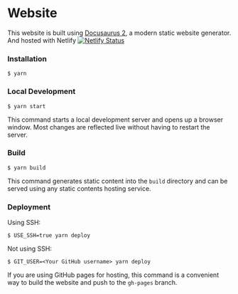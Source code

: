 # Website

This website is built using [Docusaurus 2](https://docusaurus.io/), a modern static website generator. And hosted with Netlify [![Netlify Status](https://api.netlify.com/api/v1/badges/9a01a32b-1ed0-4776-907d-2f32e3a54e2a/deploy-status)](https://app.netlify.com/sites/singular-kitten-73c0e3/deploys)

### Installation

```
$ yarn
```

### Local Development

```
$ yarn start
```

This command starts a local development server and opens up a browser window. Most changes are reflected live without having to restart the server.

### Build

```
$ yarn build
```

This command generates static content into the `build` directory and can be served using any static contents hosting service.

### Deployment

Using SSH:

```
$ USE_SSH=true yarn deploy
```

Not using SSH:

```
$ GIT_USER=<Your GitHub username> yarn deploy
```

If you are using GitHub pages for hosting, this command is a convenient way to build the website and push to the `gh-pages` branch.
